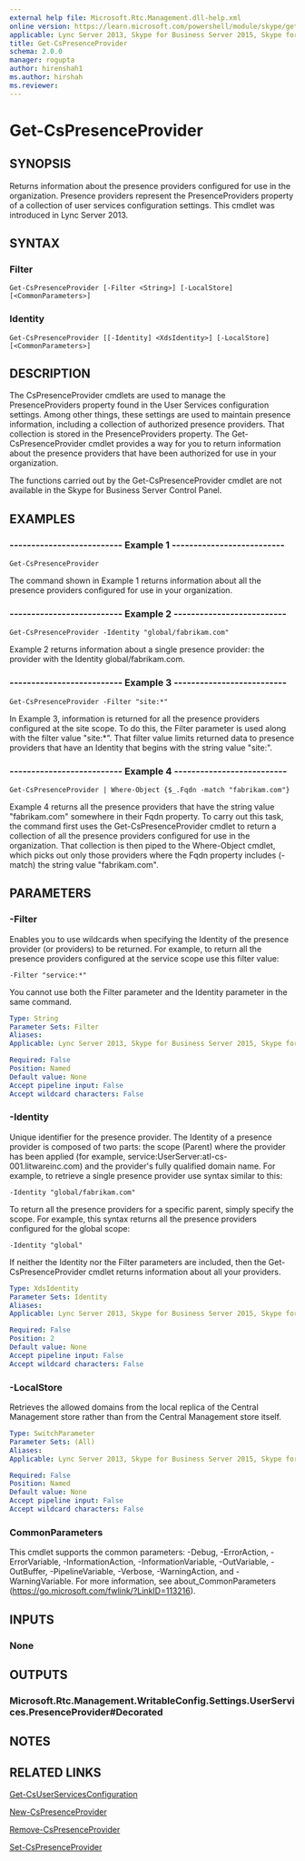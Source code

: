```yaml
---
external help file: Microsoft.Rtc.Management.dll-help.xml
online version: https://learn.microsoft.com/powershell/module/skype/get-cspresenceprovider
applicable: Lync Server 2013, Skype for Business Server 2015, Skype for Business Server 2019
title: Get-CsPresenceProvider
schema: 2.0.0
manager: rogupta
author: hirenshah1
ms.author: hirshah
ms.reviewer:
---
```


# Get-CsPresenceProvider

## SYNOPSIS
Returns information about the presence providers configured for use in the organization.
Presence providers represent the PresenceProviders property of a collection of user services configuration settings.
This cmdlet was introduced in Lync Server 2013.


## SYNTAX

### Filter
```
Get-CsPresenceProvider [-Filter <String>] [-LocalStore] [<CommonParameters>]
```

### Identity
```
Get-CsPresenceProvider [[-Identity] <XdsIdentity>] [-LocalStore] [<CommonParameters>]
```

## DESCRIPTION
The CsPresenceProvider cmdlets are used to manage the PresenceProviders property found in the User Services configuration settings.
Among other things, these settings are used to maintain presence information, including a collection of authorized presence providers.
That collection is stored in the PresenceProviders property.
The Get-CsPresenceProvider cmdlet provides a way for you to return information about the presence providers that have been authorized for use in your organization.

The functions carried out by the Get-CsPresenceProvider cmdlet are not available in the Skype for Business Server Control Panel.


## EXAMPLES

### -------------------------- Example 1 --------------------------
```
Get-CsPresenceProvider
```

The command shown in Example 1 returns information about all the presence providers configured for use in your organization.

### -------------------------- Example 2 --------------------------
```
Get-CsPresenceProvider -Identity "global/fabrikam.com"
```

Example 2 returns information about a single presence provider: the provider with the Identity global/fabrikam.com.

### -------------------------- Example 3 --------------------------
```
Get-CsPresenceProvider -Filter "site:*"
```

In Example 3, information is returned for all the presence providers configured at the site scope.
To do this, the Filter parameter is used along with the filter value "site:*".
That filter value limits returned data to presence providers that have an Identity that begins with the string value "site:".

### -------------------------- Example 4 --------------------------
```
Get-CsPresenceProvider | Where-Object {$_.Fqdn -match "fabrikam.com"}
```

Example 4 returns all the presence providers that have the string value "fabrikam.com" somewhere in their Fqdn property.
To carry out this task, the command first uses the Get-CsPresenceProvider cmdlet to return a collection of all the presence providers configured for use in the organization.
That collection is then piped to the Where-Object cmdlet, which picks out only those providers where the Fqdn property includes (-match) the string value "fabrikam.com".


## PARAMETERS

### -Filter
Enables you to use wildcards when specifying the Identity of the presence provider (or providers) to be returned.
For example, to return all the presence providers configured at the service scope use this filter value:

`-Filter "service:*"`

You cannot use both the Filter parameter and the Identity parameter in the same command.

```yaml
Type: String
Parameter Sets: Filter
Aliases: 
Applicable: Lync Server 2013, Skype for Business Server 2015, Skype for Business Server 2019

Required: False
Position: Named
Default value: None
Accept pipeline input: False
Accept wildcard characters: False
```

### -Identity
Unique identifier for the presence provider.
The Identity of a presence provider is composed of two parts: the scope (Parent) where the provider has been applied (for example, service:UserServer:atl-cs-001.litwareinc.com) and the provider's fully qualified domain name.
For example, to retrieve a single presence provider use syntax similar to this:

`-Identity "global/fabrikam.com"`

To return all the presence providers for a specific parent, simply specify the scope.
For example, this syntax returns all the presence providers configured for the global scope:

`-Identity "global"`

If neither the Identity nor the Filter parameters are included, then the Get-CsPresenceProvider cmdlet returns information about all your providers.

```yaml
Type: XdsIdentity
Parameter Sets: Identity
Aliases: 
Applicable: Lync Server 2013, Skype for Business Server 2015, Skype for Business Server 2019

Required: False
Position: 2
Default value: None
Accept pipeline input: False
Accept wildcard characters: False
```

### -LocalStore
Retrieves the allowed domains from the local replica of the Central Management store rather than from the Central Management store itself.

```yaml
Type: SwitchParameter
Parameter Sets: (All)
Aliases: 
Applicable: Lync Server 2013, Skype for Business Server 2015, Skype for Business Server 2019

Required: False
Position: Named
Default value: None
Accept pipeline input: False
Accept wildcard characters: False
```

### CommonParameters
This cmdlet supports the common parameters: -Debug, -ErrorAction, -ErrorVariable, -InformationAction, -InformationVariable, -OutVariable, -OutBuffer, -PipelineVariable, -Verbose, -WarningAction, and -WarningVariable. For more information, see about_CommonParameters (https://go.microsoft.com/fwlink/?LinkID=113216).


## INPUTS

### None


## OUTPUTS

### Microsoft.Rtc.Management.WritableConfig.Settings.UserServices.PresenceProvider#Decorated


## NOTES


## RELATED LINKS

[Get-CsUserServicesConfiguration](Get-CsUserServicesConfiguration.md)

[New-CsPresenceProvider](New-CsPresenceProvider.md)

[Remove-CsPresenceProvider](Remove-CsPresenceProvider.md)

[Set-CsPresenceProvider](Set-CsPresenceProvider.md)
